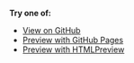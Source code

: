 __Try one of:__  

- [View on GitHub](view3surfaces.html)  
- [Preview with GitHub Pages](https://Vovchek.github.io/3Dview/view3surfaces.html)  
- [Preview with HTMLPreview](https://htmlpreview.github.io/?https://github.com/Vovchek/3Dview/blob/main/view3surfaces.html)  

